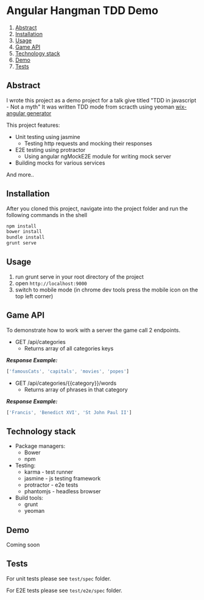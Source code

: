 Angular Hangman TDD Demo
==========================

1. [Abstract](#abstract)
2. [Installation](#installation)
3. [Usage](#usage)
4. [Game API](#game_api)
4. [Technology stack](#technology_stack)
5. [Demo](#demo)
6. [Tests](#tests)


## Abstract

I wrote this project as a demo project for a talk give titled "TDD in javascript - Not a myth"
It was written TDD mode from scracth using yeoman [wix-angular generator](https://github.com/wix/generator-wix-angular)

This project features:

* Unit testing using jasmine
	* 	Testing http requests and mocking their responses
* E2E testing using protractor
	*   Using angular ngMockE2E module for writing mock server 
* Building mocks for various services

And more..

## Installation

After you cloned this project, navigate into the project folder and run the following commands in the shell

```sh
npm install
bower install
bundle install
grunt serve
``` 
## Usage

1. run grunt serve in your root directory of the project
2. open `http://localhost:9000`
3. switch to mobile mode (in chrome dev tools press the mobile icon on the top left corner)

## Game API
To demonstrate how to work with a server the game call 2 endpoints.

* GET /api/categories
	* Returns array of all categories keys

***Response Example:*** 

```javascript
['famousCats', 'capitals', 'movies', 'popes']
```

* GET /api/categories/{{category}}/words
	* Returns array of phrases in that category

***Response Example:***

```javascript
['Francis', 'Benedict XVI', 'St John Paul II']
```


## Technology stack

* Package managers:
	* Bower
	* npm
* Testing:
	* karma - test runner
	* jasmine - js testing framework
	* protractor - e2e tests
	* phantomjs - headless browser
* Build tools:
	* grunt
	* yeoman
	
## Demo

Coming soon

## Tests

For unit tests please see `test/spec` folder.

For E2E tests please see `test/e2e/spec` folder.